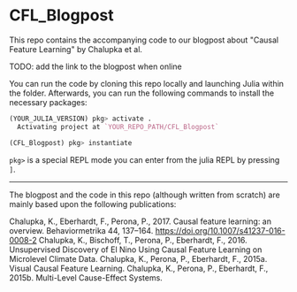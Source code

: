 # CFL_Blogpost
This repo contains the accompanying code to our blogpost about "Causal Feature Learning" by Chalupka et al.

TODO: add the link to the blogpost when online


You can run the code by cloning this repo locally and launching Julia within the folder. Afterwards, you can run the following commands to install the necessary packages:

```julia
(YOUR_JULIA_VERSION) pkg> activate .
  Activating project at `YOUR_REPO_PATH/CFL_Blogpost`

(CFL_Blogpost) pkg> instantiate
```

`pkg>` is a special REPL mode you can enter from the julia REPL by pressing `]`.

------

The blogpost and the code in this repo (although written from scratch) are mainly based upon the following publications:

Chalupka, K., Eberhardt, F., Perona, P., 2017. Causal feature learning: an overview. Behaviormetrika 44, 137–164. https://doi.org/10.1007/s41237-016-0008-2
Chalupka, K., Bischoff, T., Perona, P., Eberhardt, F., 2016. Unsupervised Discovery of El Nino Using Causal Feature Learning on Microlevel Climate Data.
Chalupka, K., Perona, P., Eberhardt, F., 2015a. Visual Causal Feature Learning.
Chalupka, K., Perona, P., Eberhardt, F., 2015b. Multi-Level Cause-Effect Systems.
